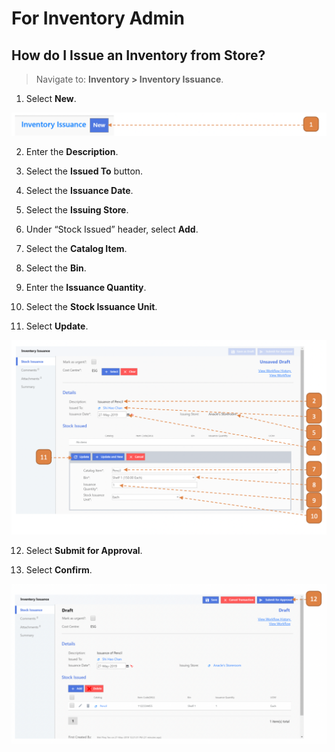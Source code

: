# For Inventory Admin

## How do I Issue an Inventory from Store?

> Navigate to: **Inventory > Inventory Issuance**.

1. Select **New**.

![](images/IIFIA.png "IIFIA")

2. Enter the **Description**.

3. Select the **Issued To** button.

4. Select the **Issuance Date**.

5. Select the **Issuing Store**.

6. Under “Stock Issued” header, select **Add**.

7. Select the **Catalog Item**.

8. Select the **Bin**.

9. Enter the **Issuance Quantity**.

10. Select the **Stock Issuance Unit**.
11. Select **Update**.

![](images/IIFIA2.png "IIFIA2")

12. Select **Submit for Approval**.

13. Select **Confirm**.

![](images/IIFIA3.png "IIFIA3")